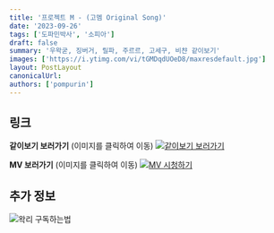 ```yaml
---
title: '프로젝트 M - (고멤 Original Song)'
date: '2023-09-26'
tags: ['도파민박사', '소피아']
draft: false
summary: '우왁굳, 징버거, 릴파, 주르르, 고세구, 비챤 같이보기'
images: ['https://i.ytimg.com/vi/tGMDqdUOeD8/maxresdefault.jpg']
layout: PostLayout
canonicalUrl:
authors: ['pompurin']
---
```


## 링크

**같이보기 보러가기** (이미지를 클릭하여 이동)
[![같이보기 보러가기](../static/images/logo.png)](https://cafe.naver.com/steamindiegame/13068678)

**MV 보러가기** (이미지를 클릭하여 이동)
[![MV 시청하기](https://i.ytimg.com/vi/tGMDqdUOeD8/maxresdefault.jpg)](https://youtu.be/tGMDqdUOeD8?si=KqyWot-AgpsrUl49)

## 추가 정보

![왁리 구독하는법](../static/images/sub.gif)
